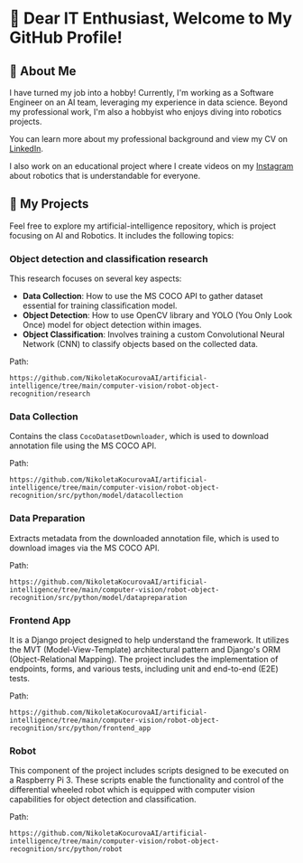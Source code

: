 # 👋 Dear IT Enthusiast, Welcome to My GitHub Profile!

## 🚀 About Me

I have turned my job into a hobby! Currently, I'm working as a Software Engineer 
on an AI team, leveraging my experience in data science. Beyond my professional work, I'm also a hobbyist who 
enjoys diving into robotics projects.

You can learn more about my professional background and view my CV on [LinkedIn](https://www.linkedin.com/in/nikoleta-kocurova-295a5011b/).

I also work on an educational project where I create videos on my [Instagram](https://www.instagram.com/thegirlinitwonderland/) 
about robotics that is understandable for everyone.

## 💼 My Projects

Feel free to explore my artificial-intelligence repository, which is project focusing on AI and Robotics. It includes 
the following topics:

### Object detection and classification research

This research focuses on several key aspects:

- **Data Collection**: How to use the MS COCO API to gather dataset essential for training classification 
model.
- **Object Detection**: How to use OpenCV library and YOLO (You Only Look Once) model for object detection within images.
- **Object Classification**: Involves training a custom Convolutional Neural Network (CNN) to classify objects based on 
the collected data.

Path:
```
https://github.com/NikoletaKocurovaAI/artificial-intelligence/tree/main/computer-vision/robot-object-recognition/research
```

### Data Collection

Contains the class `CocoDatasetDownloader`, which is used to download annotation file using the MS COCO API.

Path:
```
https://github.com/NikoletaKocurovaAI/artificial-intelligence/tree/main/computer-vision/robot-object-recognition/src/python/model/datacollection
```

### Data Preparation

Extracts metadata from the downloaded annotation file, which is used to download images via the MS COCO API.

Path:
```
https://github.com/NikoletaKocurovaAI/artificial-intelligence/tree/main/computer-vision/robot-object-recognition/src/python/model/datapreparation
```

### Frontend App

It is a Django project designed to help understand the framework. It utilizes the MVT (Model-View-Template) architectural 
pattern and Django's ORM (Object-Relational Mapping). The project includes the implementation of endpoints, forms, and 
various tests, including unit and end-to-end (E2E) tests. 

Path:
```
https://github.com/NikoletaKocurovaAI/artificial-intelligence/tree/main/computer-vision/robot-object-recognition/src/python/frontend_app
```

### Robot

This component of the project includes scripts designed to be executed on a Raspberry Pi 3. These scripts enable the 
functionality and control of the differential wheeled robot which is equipped with computer vision capabilities for object 
detection and classification.

Path:
```
https://github.com/NikoletaKocurovaAI/artificial-intelligence/tree/main/computer-vision/robot-object-recognition/src/python/robot
```
